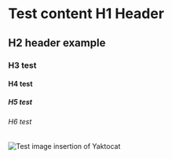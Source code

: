 # Test content H1 Header
## H2 header example
### H3 test
#### H4 test
##### H5 test
###### H6 test

![Test image insertion of Yaktocat](https://octodex.github.com/images/yaktocat.png)
